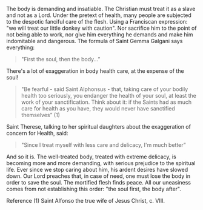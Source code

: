 The body is demanding and insatiable. The Christian must treat it as a slave and not as a Lord. Under the pretext of health, many people are subjected to the despotic fanciful  care of the flesh. Using a Franciscan expression: "we will treat our little donkey with caution". Nor sacrifice him to the point of not being able to work, nor give him everything he demands and make him indomitable and dangerous. The formula of Saint Gemma Galgani says everything:

>"First the soul, then the body…”

There's a lot of exaggeration in body health care, at the expense of the soul!

> "Be fearful - said Saint Alphonsus - that, taking care of your bodily health too seriously, you endanger the health of your soul, at least the work of your sanctification. Think about it: if the Saints had as much care for health as you have, they would never have sanctified themselves” (1)

Saint Therese, talking to her spiritual daughters about the exaggeration of concern for Health, said:

> "Since I treat myself with less care and delicacy, I'm much better”

And so it is. The well-treated body, treated with extreme delicacy, is becoming more and more demanding, with serious prejudice to the spiritual life. Ever since we stop caring about him, his ardent desires have slowed down. Our Lord preaches that, in case of need, one must lose the body in order to save the soul. The mortified flesh finds peace. All our uneasiness comes from not establishing this order: "the soul first, the body after".

Reference
(1) Saint Alfonso the true wife of Jesus Christ, c. VIII.
